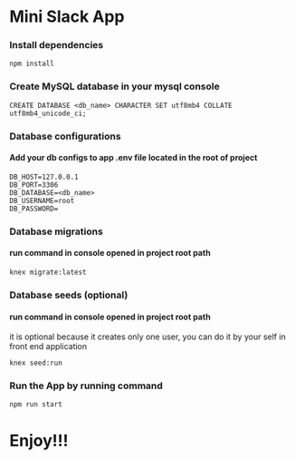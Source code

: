 # Mini Slack App

### Install dependencies
```
npm install
```

### Create MySQL database in your mysql console
```
CREATE DATABASE <db_name> CHARACTER SET utf8mb4 COLLATE utf8mb4_unicode_ci;
```

### Database configurations
#### Add your db configs to app .env file located in the root of project
```
DB_HOST=127.0.0.1
DB_PORT=3306
DB_DATABASE=<db_name>
DB_USERNAME=root
DB_PASSWORD=
```

### Database migrations
#### run command in console opened in project root path
```
knex migrate:latest
```

### Database seeds (optional)
#### run command in console opened in project root path
it is optional because it creates only one user, you can do it by your self in front end application 
```
knex seed:run
```

### Run the App by running command
```
npm run start
```

# Enjoy!!!
